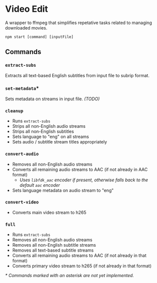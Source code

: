 # Video Edit

A wrapper to ffmpeg that simplifies repetative tasks related to managing downloaded movies.

`npm start [command] [inputFile]`

## Commands

### `extract-subs`

Extracts all text-based English subtitles from input file to subrip format.

### `set-metadata`\*

Sets metadata on streams in input file. _(TODO)_

### `cleanup`

- Runs `extract-subs`
- Strips all non-English audio streams
- Strips all non-English subtitles
- Sets language to "eng" on all streams
- Sets audio / subtitle stream titles appropriately

### `convert-audio`

- Removes all non-English audio streams
- Converts all remaining audio streams to AAC (if not already in AAC format)
  - _Uses `libfdk_aac` encoder if present, otherwise falls back to the default `aac` encoder_
- Sets language metadata on audio stream to "eng"

### `convert-video`

- Converts main video stream to h265

### `full`

- Runs `extract-subs`
- Removes all non-English audio streams
- Removes all non-English subtitle streams
- Removes all text-based subtitle streams
- Converts all remaining audio streams to AAC (if not already in that format)
- Converts primary video stream to h265 (if not already in that format)

_\* Commands marked with an asterisk are not yet implemented._
